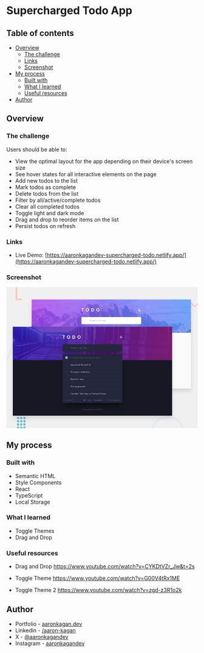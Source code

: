 # Supercharged Todo App

## Table of contents

- [Overview](#overview)
  - [The challenge](#the-challenge)
  - [Links](#links)
  - [Screenshot](#screenshot)
- [My process](#my-process)
  - [Built with](#built-with)
  - [What I learned](#what-i-learned)
  - [Useful resources](#useful-resources)
- [Author](#author)

## Overview

### The challenge

Users should be able to:

- View the optimal layout for the app depending on their device's screen size
- See hover states for all interactive elements on the page
- Add new todos to the list
- Mark todos as complete
- Delete todos from the list
- Filter by all/active/complete todos
- Clear all completed todos
- Toggle light and dark mode
- Drag and drop to reorder items on the list
- Persist todos on refresh

### Links

- Live Demo: [https://aaronkagandev-supercharged-todo.netlify.app/](https://aaronkagandev-supercharged-todo.netlify.app/)

### Screenshot

![Desktop preview](./src/assets/images/desktop-preview.jpg)

## My process

### Built with

- Semantic HTML
- Style Components
- React
- TypeScript
- Local Storage

### What I learned

- Toggle Themes
- Drag and Drop

### Useful resources

- Drag and Drop https://www.youtube.com/watch?v=CYKDtVZr_Jw&t=2s

- Toggle Theme https://www.youtube.com/watch?v=G00V4tRx1ME

- Toggle Theme 2 https://www.youtube.com/watch?v=zgd-z3R1o2k

## Author

- Portfolio - [aaronkagan.dev](https://www.aaronkagan.dev)
- Linkedin - [/aaron-kagan](https://www.linkedin.com/in/aaron-kagan/)
- X - [@aaronkagandev](https://www.twitter.com/aaronkagandev)
- Instagram - [aaronkagandev](https://www.instagram.com/aaronkagandev/)
